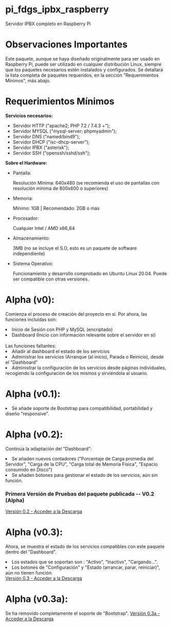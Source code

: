 # pi_fdgs_ipbx_raspberry
Servidor IPBX completo en Raspberry Pi

# Observaciones Importantes
Este paquete, aunque se haya diseñado originalmente para ser usado en Raspberry Pi, puede ser utilizado
en cualquier distribución Linux, siempre que los paquetes necesarios estén instalados y configurados.
Se detallará la lista completa de paquetes requeridos, en la sección "Requerimientos Mínimos", más abajo.

# Requerimientos Mínimos
  <b>Servicios necesarios:</b>
  <ul>
  <li>Servidor HTTP ("apache2; PHP 7.2 / 7.4.3 +");</li>
  <li>Servidor MYSQL ("mysql-server; phpmyadmin");</li>
  <li>Servidor DNS ("named/bind9");</li>
  <li>Servidor DHCP ("isc-dhcp-server");</li>
  <li>Servidor IPBX ("asterisk");</li>
  <li>Servidor SSH ("openssh/sshd/ssh");</li>
  </ul>

  <b>Sobre el Hardware:</b>
  <ul>
  <li>Pantalla:<p>Resolución Mínima: 640x480 (se recomienda el uso de pantallas con resolución mínima de 800x600 o superiores)</p></li>
  <li>Memoria: <p>Mínimo: 1GB | Recomendado: 2GB o más</p></li>
  <li>Procesador: <p>Cualquier Intel / AMD x86_64</p></li>
  <li>Almacenamiento: <p>3MB (no se incluye el S.O, esto es un paquete de software independiente)</p></li>
  <li>Sistema Operativo: <p>Funcionamiento y desarrollo comprobado en Ubuntu Linux 20.04. Puede ser compatible con otras versiones.</p>
  </ul>
  
# Alpha (v0):
Comienza el proceso de creación del proyecto en sí.
Por ahora, las funciones incluidas son:
<li>Inicio de Sesión con PHP y MySQL (encriptado)</li>
<li>Dashboard (Inicio con información relevante sobre el servidor en sí)</li><br>
Las funciones faltantes:
<li>Añadir al dashboard el estado de los servicios</li>
<li>Administrar los servicios (Arranque (al inicio), Parada o Reinicio), desde el "Dashboard"</li>
<li>Administrar la configuración de los servicios desde páginas individuales, recogiendo la configuración de los mismos y sirviéndola al usuario.</li>
  
# Alpha (v0.1):
<li>Se añade soporte de Bootstrap para compatibilidad, portabilidad y diseño "responsive".</li>

# Alpha (v0.2):
Continúa la adaptación del "Dashboard":
<li>Se añaden nuevos contadores ("Porcentaje de Carga promedia del Servidor", "Carga de la CPU", "Carga total de Memoria Física", "Espacio consumido en Disco")</li>
<li>Se añaden botones para gestionar el estado de los servicios, aún sin función.</li>
<h3>Primera Versión de Pruebas del paquete publicada -- V0.2 (Alpha)</h3>
<a href="https://github.com/LightOracle67/pi_fdgs_ipbx_raspberry/releases/tag/v0.2">Versión 0.2 - Acceder a la Descarga</a>

# Alpha (v0.3):
Ahora, se muestra el estado de los servicios compatibles con este paquete dentro del "Dashboard".
<li>Los estados que se soportan son : "Activo", "Inactivo", "Cargando...".</li>
<li>Los botones de "Configuración" y "Estado (arrancar, parar, reiniciar)", aún no tienen función.</li>
<a href="https://github.com/LightOracle67/pi_fdgs_ipbx_raspberry/releases/tag/v0.3">Versión 0.3 - Acceder a la Descarga</a>

# Alpha (v0.3a):
Se ha removido completamente el soporte de "Bootstrap".
<a href="https://github.com/LightOracle67/pi_fdgs_ipbx_raspberry/releases/tag/v0.3a">Versión 0.3a - Acceder a la Descarga</a>

